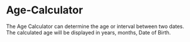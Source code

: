 # Age-Calculator
The Age Calculator can determine the age or interval between two dates. The calculated age will be displayed in years, months, Date of Birth.
